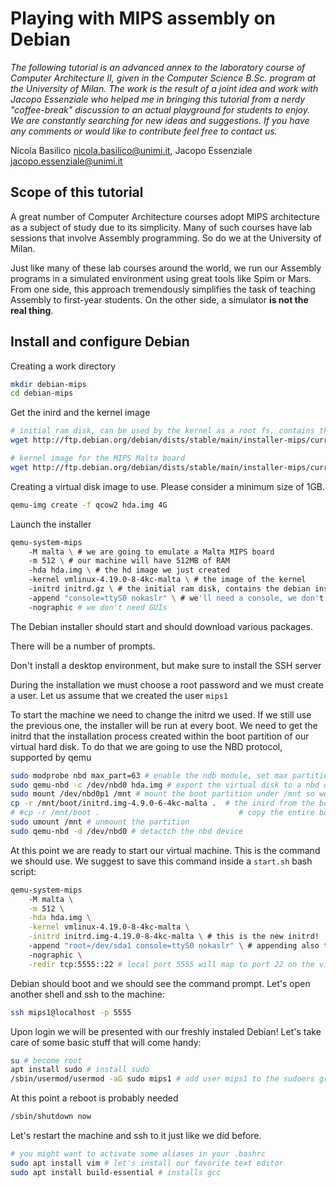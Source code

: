 # Playing with MIPS assembly on Debian

*The following tutorial is an advanced annex to the laboratory course of Computer Architecture II, given in the Computer Science B.Sc. program at the University of Milan. The work is the result of a joint idea and work with Jacopo Essenziale who helped me in bringing this tutorial from a nerdy "coffee-break" discussion to an actual playground for students to enjoy. We are constantly searching for new ideas and suggestions. If you have any comments or would like to contribute feel free to contact us.*

Nicola Basilico nicola.basilico@unimi.it, Jacopo Essenziale jacopo.essenziale@unimi.it 

## Scope of this tutorial

A great number of Computer Architecture courses adopt MIPS architecture as a subject of study due to its simplicity. Many of such courses have lab sessions that involve Assembly programming. So do we at the University of Milan.

Just like many of these lab courses around the world, we run our Assembly programs in a simulated environment using great tools like Spim or Mars. From one side, this approach tremendously simplifies the task of teaching Assembly to first-year students. On the other side, a simulator **is not the real thing**.

## Install and configure Debian

Creating a work directory

```bash
mkdir debian-mips
cd debian-mips
```

Get the inird and the kernel image

```bash
# initial ram disk, can be used by the kernel as a root fs, contains the installer
wget http://ftp.debian.org/debian/dists/stable/main/installer-mips/current/images/malta/netboot/initrd.gz

# kernel image for the MIPS Malta board
wget http://ftp.debian.org/debian/dists/stable/main/installer-mips/current/images/malta/netboot/vmlinux-4.19.0-8-4kc-malta
```

Creating a virtual disk image to use. Please consider a minimum size of 1GB.

````bash
qemu-img create -f qcow2 hda.img 4G
````

Launch the installer

```sh
qemu-system-mips 
	-M malta \ # we are going to emulate a Malta MIPS board
	-m 512 \ # our machine will have 512MB of RAM
	-hda hda.img \ # the hd image we just created
	-kernel vmlinux-4.19.0-8-4kc-malta \ # the image of the kernel
	-initrd initrd.gz \ # the initial ram disk, contains the debian installer
	-append "console=ttyS0 nokaslr" \ # we'll need a console, we don't need address space layout randomization
	-nographic # we don't need GUIs
```

The Debian installer should start and should download various packages.

There will be a number of prompts.

Don't install a desktop environment, but make sure to install the SSH server

During the installation we must choose a root password and we must create a user. Let us assume that we created the user `mips1`

To start the machine we need to change the initrd we used. If we still use the previous one, the installer will be run at every boot. We need to get the initrd that the installation process created within the boot partition of our virtual hard disk. To do that we are going to use the NBD protocol, supported by qemu

```bash
sudo modprobe nbd max_part=63 # enable the ndb module, set max partitions number to 63
sudo qemu-nbd -c /dev/nbd0 hda.img # export the virtual disk to a nbd device in our local fs
sudo mount /dev/nbd0p1 /mnt # mount the boot partition under /mnt so we can access it
cp -r /mnt/boot/initrd.img-4.9.0-6-4kc-malta .  # the inird from the boot partition to the working directory (check version!)
# #cp -r /mnt/boot .                               # copy the entire boot folder this can also be done check!
sudo umount /mnt # unmount the partition
sudo qemu-nbd -d /dev/nbd0 # detactch the nbd device

```

At this point we are ready to start our virtual machine. This is the command we should use. We suggest to save this command inside a `start.sh` bash script:

```bash
qemu-system-mips 
	-M malta \
	-m 512 \
	-hda hda.img \
	-kernel vmlinux-4.19.0-8-4kc-malta \
	-initrd initrd.img-4.19.0-8-4kc-malta \ # this is the new initrd!
	-append "root=/dev/sda1 console=ttyS0 nokaslr" \ # appending also the main disk now
  	-nographic \
  	-redir tcp:5555::22 # local port 5555 will map to port 22 on the virtual machine
```

Debian should boot and we should see the command prompt. Let's open another shell and ssh to the machine:

```bash
ssh mips1@localhost -p 5555
```

Upon login we will be presented with our freshly instaled Debian! Let's take care of some basic stuff that will come handy:

```bash
su # become root
apt install sudo # install sudo 	
/sbin/usermod/usermod -aG sudo mips1 # add user mips1 to the sudoers group
```
At this point a reboot is probably needed

```bash
/sbin/shutdown now
```
Let's restart the machine and ssh to it just like we did before. 

```bash
# you might want to activate some aliases in your .bashrc
sudo apt install vim # let's install our favorite text editor
sudo apt install build-essential # installs gcc
```